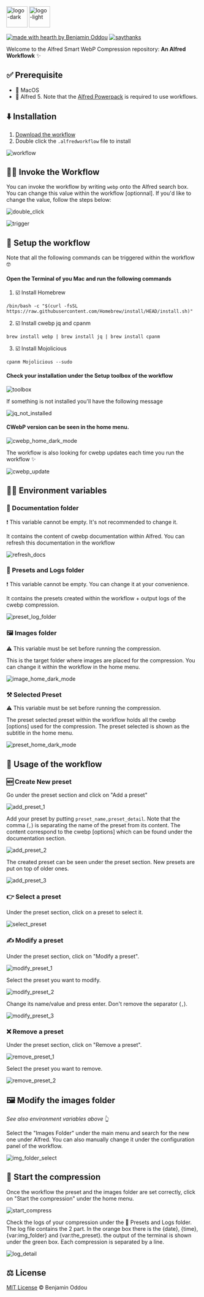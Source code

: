 <img src="public/icon_dark_mode.png#gh-dark-mode-only" alt="logo-dark" height="55"/>
<img src="public/icon_light_mode.png#gh-light-mode-only" alt="logo-light" height="55"/>

[![made with hearth by Benjamin Oddou](https://img.shields.io/badge/made%20with%20%E2%99%A5%20by-benjamin%20oddou-f4bd41.svg?style=flat)](https://github.com/BenjaminOddou)
[![saythanks](https://img.shields.io/badge/say-thanks-add19c.svg?style=flat)](https://saythanks.io/to/BenjaminOddou)

Welcome to the Alfred Smart WebP Compression repository: **An Alfred Workflowk** ✨

## ✅ Prerequisite

* 🍎 MacOS
* 🎩 Alfred 5. Note that the [Alfred Powerpack](https://www.alfredapp.com/powerpack/) is required to use workflows.

## ⬇️ Installation

1. [Download the workflow](https://github.com/BenjaminOddou/alfred-smart-webp-compression/releases/latest)
2. Double click the `.alfredworkflow` file to install

![workflow](src/images/workflow.png)

## 🧙‍♂️ Invoke the Workflow

You can invoke the workflow by writing `webp` onto the Alfred search box. You can change this value within the workflow [optionnal]. If you'd like to change the value, follow the steps below:

![double_click](src/images/double_click.png)

![trigger](src/images/trigger.png)

## 🧰 Setup the workflow

Note that all the following commands can be triggered within the workflow 🤓

#### Open the Terminal of you Mac and run the following commands

1. ☑️ Install Homebrew

`/bin/bash -c "$(curl -fsSL https://raw.githubusercontent.com/Homebrew/install/HEAD/install.sh)"`

2. ☑️ Install cwebp jq and cpanm

`brew install webp | brew install jq | brew install cpanm`

3. ☑️ Install Mojolicious

`cpanm Mojolicious --sudo`
 
#### Check your installation under the Setup toolbox of the workflow

![toolbox](src/images/toolbox_dark_mode.png)

If something is not installed you'll have the following message

![jq_not_installed](src/images/jq_not_installed.png)

#### CWebP version can be seen in the home menu.

![cwebp_home_dark_mode](src/images/cwebp_home_dark_mode.png)

 The workflow is also looking for cwebp updates each time you run the workflow ✨

![cwebp_update](src/images/cwebp_update.png)

## 👷‍♂️ Environment variables

### 📖 Documentation folder

❗ This variable cannot be empty. It's not recommended to change it.

It contains the content of cwebp documentation within Alfred. You can refresh this documentation in the workflow

![refresh_docs](src/images/refresh_docs_dark_mode.png)

### 📂 Presets and Logs folder

❗ This variable cannot be empty. You can change it at your convenience.

It contains the presets created within the workflow + output logs of the cwebp compression.

![preset_log_folder](src/images/preset_log_folder.png)

### 🖼️ Images folder

⚠️ This variable must be set before running the compression.

This is the target folder where images are placed for the compression. You can change it within the workflow in the home menu.

![image_home_dark_mode](src/images/image_home_dark_mode.png)

### ⚒️ Selected Preset

⚠️ This variable must be set before running the compression.

The preset selected preset within the workflow holds all the cwebp [options] used for the compression. The preset selected is shown as the subtitle in the home menu.

![preset_home_dark_mode](src/images/preset_home_dark_mode.png)

## 🤖 Usage of the workflow

### 🆕 Create New preset

Go under the preset section and click on "Add a preset"

![add_preset_1](src/images/add_preset_1.png)

Add your preset by putting `preset_name,preset_detail`. Note that the comma (`,`) is separating the name of the preset from its content. The content correspond to the cwebp [options] which can be found under the documentation section.

![add_preset_2](src/images/add_preset_2.png)

The created preset can be seen under the preset section. New presets are put on top of older ones.

![add_preset_3](src/images/add_preset_3.png)

### 👉 Select a preset

Under the preset section, click on a preset to select it.

![select_preset](src/images/select_preset.png)

### ✍️ Modify a preset

Under the preset section, click on "Modify a preset".

![modify_preset_1](src/images/modify_preset_1.png)

Select the preset you want to modify.

![modify_preset_2](src/images/modify_preset_2.png)

Change its name/value and press enter. Don't remove the separator (`,`).

![modify_preset_3](src/images/modify_preset_3.png)

### ❌ Remove a preset

Under the preset section, click on "Remove a preset".

![remove_preset_1](src/images/remove_preset_1.png)

Select the preset you want to remove.

![remove_preset_2](src/images/remove_preset_2.png)

## 🖼️ Modify the images folder

*See also environment variables above* 👆

Select the "Images Folder" under the main menu and search for the new one under Alfred. You can also manually change it under the configuration panel of the workflow.

![img_folder_select](src/images/img_folder_select.png)

## 🚀 Start the compression

Once the workflow the preset and the images folder are set correctly, click on "Start the compression" under the home menu.

![start_compress](src/images/start_compress.png)

Check the logs of your compression under the 📂 Presets and Logs folder. The log file contains the 2 part. In the orange box there is the {date}, {time}, {var:img_folder} and {var:the_preset}. the output of the terminal is shown under the green box. Each compression is separated by a line.

![log_detail](src/images/log_detail.png)

## ⚖️ License

[MIT License](LICENSE) © Benjamin Oddou
